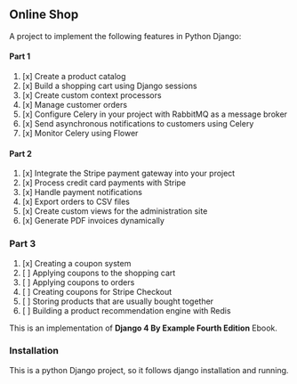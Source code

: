 ## Online Shop

A project to implement the following features in Python Django:

#### Part 1

1. [x] Create a product catalog
2. [x] Build a shopping cart using Django sessions
3. [x] Create custom context processors
4. [x] Manage customer orders
5. [x] Configure Celery in your project with RabbitMQ as a message broker
6. [x] Send asynchronous notifications to customers using Celery
7. [x] Monitor Celery using Flower

#### Part 2

1. [x] Integrate the Stripe payment gateway into your project
2. [x] Process credit card payments with Stripe
3. [x] Handle payment notifications
4. [x] Export orders to CSV files
5. [x] Create custom views for the administration site
6. [x] Generate PDF invoices dynamically


### Part 3

1. [x] Creating a coupon system
2. [ ] Applying coupons to the shopping cart
3. [ ] Applying coupons to orders
4. [ ] Creating coupons for Stripe Checkout
5. [ ] Storing products that are usually bought together
6. [ ] Building a product recommendation engine with Redis


This is an implementation of **Django 4 By Example Fourth Edition** Ebook.

### Installation
This is a python Django project, so it follows django installation and running.
